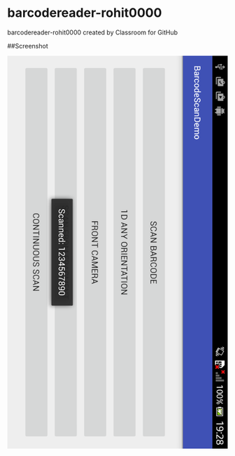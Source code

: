 # barcodereader-rohit0000
barcodereader-rohit0000 created by Classroom for GitHub

##Screenshot

![screenshot](barcode.png)
